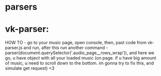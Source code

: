 # parsers




# vk-parser:

HOW TO - go to your music page, open console, then, past code from vk-parser.js and run, 
after this run another command - parser(document.querySelector('.audio_page__rows_wrap')),
and here we go, u have object with all your loaded music (on page. if u have big amount
of music, u need to scroll down to the bottom. im gonna try to fix this, and simulate
get request) <3
